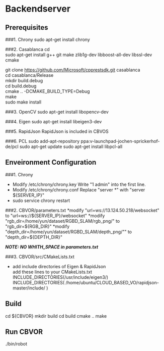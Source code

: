 # Backendserver
## Prerequisites 
###1. Chrony
sudo apt-get install chrony

###2. Casablanca
cd  
sudo apt-get install g++ git make zlib1g-dev libboost-all-dev libssl-dev cmake  

git clone https://github.com/Microsoft/cpprestsdk.git casablanca  
cd casablanca/Release  
mkdir build.debug  
cd build.debug  
cmake .. -DCMAKE_BUILD_TYPE=Debug  
make  
sudo make install 
 
###3. OpenCV
sudo apt-get install libopencv-dev

###4. Eigen
sudo apt-get install libeigen3-dev

###5. RapidJson
RapidJson is included in CBVOS

###6. PCL
sudo add-apt-repository ppa:v-launchpad-jochen-sprickerhof-de/pcl
sudo apt-get update
sudo apt-get install libpcl-all

## Enveironment Configuration
###1. Chrony
* Modify /etc/chrony/chrony.key
Write "1 admin" into the first line.
* Modify /etc/chrony/chrony.conf
Replace "server *" with "server ${SERVER_IP}"
* sudo service chrony restart

###2. CBVOR/parameters.txt
*modify "url=ws://13.124.50.218/websocket" to "url=ws://${SERVER_IP}/websocket"
*modify "rgb_dir=/home/yun/dataset/RGBD_SLAM/rgb_png/" to "rgb_dir=${RGB_DIR}"
*modify "depth_dir=/home/yun/dataset/RGBD_SLAM/depth_png/"" to "depth_dir=${DEPTH_DIR}"

***NOTE: NO WHITH_SPACE in parameters.txt***

###3. CBVOR/src/CMakeLists.txt
* add include directories of Eigen & RapidJson  
add these lines to your CMakeLists.txt  
INCLUDE_DIRECTORIES(/usr/include/eigen3/)  
INCLUDE_DIRECTORIES( /home/ubuntu/CLOUD_BASED_VO/rapidjson-master/include/ )  

## Build
cd ${CBVOR}
mkdir build
cd build
cmake ..
make

## Run CBVOR
./bin/robot
